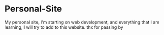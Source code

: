 # Personal-Site
My personal site, I'm starting on web development, and everything that I am learning, I will try to add to this website.
thx for passing by
